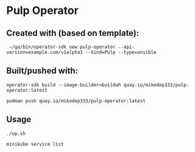 # Pulp Operator

## Created with (based on template):
` ~/go/bin/operator-sdk new pulp-operator --api-version=example.com/v1alpha1 --kind=Pulp --type=ansible`

## Built/pushed with:
`operator-sdk build --image-builder=buildah quay.io/mikedep333/pulp-operator:latest`

`podman push quay.io/mikedep333/pulp-operator:latest`

## Usage
`./up.sh`

`minikube service list`
